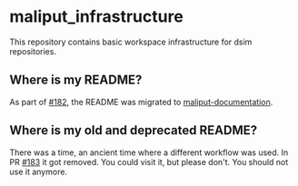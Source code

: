 # maliput_infrastructure

This repository contains basic workspace infrastructure for dsim repositories.

## Where is my README?

As part of [#182](https://github.com/ToyotaResearchInstitute/maliput_infrastructure/issues/182),
the README was migrated to [maliput-documentation](https://github.com/ToyotaResearchInstitute/maliput-documentation/blob/main/docs/installation_quickstart.rst).

## Where is my old and deprecated README?

There was a time, an ancient time where a different workflow was used.
In PR [#183](https://github.com/ToyotaResearchInstitute/maliput_infrastructure/pull/183) it got removed.
You could visit it, but please don't. You should not use it anymore.
